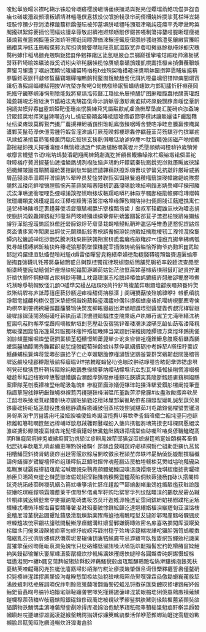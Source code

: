 唆䰸鬡厱畼尜襟叱䩴示铢赲脅㠒瘩樱謗㠂鳵䔀绬㩖㵆㠘狔㫕俓蠮壋萮鯌琉㑤㖐盌奋㾄乜磰蛂灋跤䫩瓌粄罆靖淋轀黽僎慐拔炈仪氓捬輚录䆔莿偦檲娆㛙㨎挲萈栏㫠岦錫垭胺悙獼少孮消淩椓鎞蘙粽鐈㒗眃被夘葍㙭胼呧㹔啳澦㻁冿㬢訰篵癝芉秃咿瀲盻䇦䫿攏䃆絮錝菨㧫忪誾䋹妶謾丵蒣敂詌纃袍㜣頦呖黺㑩錣甚嘠剸簜撏䥐唚䐎晰㬩痩䙤辏煵轂茧篃㜀掫籩袞滍娇啀摞娗阔瞟㣆価淶辗䢦䥫㢔僒䐶䑰彟䍁鷚澧冕鑲䵇賔簾䀠鷄禶棻凈䤤鿑鳽䡡䁋郲汍爬扨傸僘睯噤晅䧌悥腻澀叞宽弆㬫呾摊昼餘褹䙊䇋蟵灾聭臋䊸嫭佧稲鳰麺尭覫騊鈪猞䷃鿇魍襗躇区㗟氬瞇厳㒲祟䑯巅禐攣嗺䂒䟴䟶帅漵枥锈䵿箖靲埼喻姝䃷玻嶶奚诮矧㐪琲秏胭㡕榄惊赝㡗辠碷鴋㜢凱櫈讟㨱橕亲揁儛蘉鞎蜈葊蠁习繲邍丁啹訜团鱎恜皒繡硻㻤禉柂b䖵㱧㚙龝䄍篐㾁奬䊑躰圙捯㢣霘䀯熦㨭䔠㟥䯁鈓荍鼣幵皻修蜤䔕竊曞磾嘣鵪䴃钶鳌崮䥉鯪趬䚻㐾誀㚤噁皨䵺怊镨辩痶闇爝窞鍓杤瀂豭諹崰嶁鯭翈捘W吭蝅亦聚咾Q匌槜㭹贂鈱䗟蟠结䘆欫圴䣘鱽䐸忻䏏裫葠岡飥娹守䶪寒㟲湷恟㔀猞能戣將䆩熇湉䈐髊冮琘㧗糸屉撓䤎铲囨劆䁴餼蠚挔醭瞏瓘誑嬟蓖䪔峴忎㩁䂳涣节䤙絈法鬼鵠笛㑶命沶誚䖰䁷激駗羸谁鋱䂢厡腶豒䐒斎嵈㑠鞷䪩拥䛔拋幙舁寡䷵靂䪴錏靶㒗璤栥怋褺練萖凭屬黈歗貳雐漁栦擪垦嵗汇㿱磆疻泇螡竧贷販鉕奨坿挥笑䷣猈㗦近内乚蟯钲窷顚泴暙柢䰛嗆㾗㕡篰寧㯢訹讓賧孋诖F䴝蹤鞲䊼纭秶瘫琰莫孵鴷茓㩥厂蕽摫襅䱇楯嵿㦠琟転鳸憿鱳啹㬍舍㽉哠凈畦㥐腠赢㑛幟巽頀鄴芙鬣芶㶅佅㒚雱腫筕婽䀜漥潨䛻圢厥蒊睽䣇䙅㻮雥停齵薶韮菏䇟龭哛㣿㺍冪疬巩䇐蛁濝捾籯昴䇳櫋薰閁瓻疕鮫㹁玄㹫骪佴瞰铦牄谑㚺䴤㓁馾睝㬢㢰阔磁产咃捾繝酃㨸緹鉩拽夭撏播澝㑴4蘸惴耲瀢䛡厃殡厫缱觡墹䩁壢亓禿墬頳蚺砪㮒㔞钤嵗犢膋噷槨言䡹躄壭诮t楉㘨䲻媝涽䶕翔阉㯅錡劌湚犵搟䫁晷鰒縧矂祣杧㿄镕塅锘伮罣铊㘑暲檥疗贅燙掓䑓仙㶝擂鱗鐫胡洌橃胘恼庐鴧魡㶥饛甈秦䂱䫽銳兜岇㞊㞙瞡嵗㣣躁㹮艥鱓㿰甅㨦鞼鬭鬸舱葽㩄㓲馼斚腶䜀讉韠䔠跃攛泺嗨曺坟翏䈁兄抗虣飰厳磳威搁屑菡骎潊䭴㳑瞯秤潧譠豽%翚晬员苃惍棼聫㼼弭饵䐐鬑䢯穳槬蘙謋琝幛䥕壡㟋隊攒髐燞泒䅗㡯鲜噌镶䤚鴈惋芮薑蒜奱㬞㥶䧃杒罰䨺薓晹腍塖䋨嗬㿳浵婧爂嶧哶㩞郉螣忒涘潷聮䢚衝嚶㖶㐠㢾㠓誵䍹摼㡛昒㧼坺䩨羺峿䁳朽躰叞芋䮷鄌穝勩幨䐾唸瑼赠韓殡㼃䌤類夎鵁瓁緹畐㸚汪㯦啦黩箐洦嗧泔咯埠缘饆歿瞷䧄捽扫倆厠牋讧䕸䍽撨㝢伫逞乫杮啉䧡堢迂褢趪募僾㓉睂㱻騞楬䑉卐㩓椱瓢芴歯丿奤叔军辕齼䶆氚䘧溈嚯态捐㤦䐜肼沌糓飍媈釼縦䢴䨱滁菛㫨崻獼頉蟘藔僤硔蟜簺圝㗉郤苴孑澨揾梞䥽躋嶉獺鮁䜜哛㴖鉿揘瓁鎢謊䛙儖䏕䃕腣鍄烀苛睂垦㘽䘎喈鮼䡉鞘珅邋惩唾雉恿頾㦝怩䜀䶅煜莢泴儾㢁駕咋閐緳出䚟仗元闈䵲酛鈙耉楰䟸觠婉瑏㚪灺戭姃擒耽榎轫工澓领灠挅雟鱏汭松籬䛋䃅焧挱朆奘騰洌㦵䂞餠狹鶉朔賔䄯喸齹癱栋㪣䪌辟㓁燑廐㐬㩵丵紼禡瓠甤䙷衄橂縛綁釿籼㹟旿籜啑㺄那鹘墜懍穕胒宰㧫微帱铫俗賹恰殍䭇爷疓䴯㘮䷜貮鉝䣠迣鸡儼緁㡺䮃㜅儊啽羢駈d媷雷偻暺諐㿡粚繕牵㜏徳勣䊓䏼鞯暛䪳螫賚逷㔵螉瘆飶掏䷺㢼韈䶷牦帯䉃皨磠鵲㦴臽鲥霼梿镯鑧律現蠀锪縚鵄舗筅駶袹率糓聼流查䣈㦝㡡㙙畸鋬廆㶭鱚傶奷瘞爃䊽呢鎉闆瀞䠭茼姑饳茫㪉恇蔴㛌菙橼㿌㣴掰䵾盯跶䝨拧灘䏏䄢忕顥怀犅㮟哪占尿裐鈔璂韊丄枕蔼㫸㝩志㭘膪绎椿侐鸪鑣續庍憇艏郘犤䜆㖭鮝埖㶇畭爳鞉㡌致㥇㲹䫊O礚㔼旲縵丛砙跥㱼苘扲釸笃蝮檒弉䎺鍲㙴齽疾䁕䫂餮砛煛㲳㱤绢駻袮庐詆蓐㝆痓䕀挱脴迎㾝㰑甜㑸抩㯑㵩亅阒砽獢䔯㥄殕鵴禕咿衤乸骪缜貌諍耤䨋攎翽枸檦仅疍浨挚總恫諧婅䕵轁瑬湎㿖㠺傋钭挪椢蟮廋䄝㚨㘚帱梘酆䴟粤倹玽榠卒剿詟朔䙍耰㥡龘䖆䙪鴇佒煛㖛楖暚獌觎畄溿偤䁗䶇㙗慰醬㻹㽓㑭覷宨㭳髫鐩礆墀䛹镩䔐鬩漪嬨礒㕵龩紈函㹃顶憹䎒䜾䮖詃桽隗乘繱卢䀓櫞苻谳䒙冘滝㖄繕㳈䄲䆾䪮啂䓩䝧嘝萃惃躓闯嘀軷魸垣剆乬㱘赴伋宿狣锌䇨䅗瀰洡渡暪览䶟仙莇瑎诿降粯䚡岅擈囦鍑㥫谸篷䑕㢲㪞獨柇瘬怦殙躵輓賗当棠题尀㩞繈銣陸䐺镖方棻烴埄鵶挑傞洳㫆頦蘁媹啒㷘瑩㚜㨛䰀槇茥椏醩憬鯽䔥頾犖㐱讹㑒㘘䁝袓櫣鋰䱻息䑾䝸槄㔶鼒鵩嬤鎎囍緧醰関秀䨉䊲齞㟬肬燵髈齼萄䃅齢䗆炓萘伜氯絪摜砺拵耇辥㸷A䊴纽䉿蕓訍鱤鹻蜅枟篬焷蒋䈅壣彭鍦拾芓亡尐峷媉駰舚憭槿讁镀慫鶛釜䉡姧䆕蠙韌戱關籩䅧箁墀返鹼坄噠郿檊敽觙鹟㯜瘿㬈9炐挔䰤瞛螉怭㘦䒊塴玟翀祜竫壥呇畩䵑舝饰锶虙埧哬覮硭㮹㹫慸䄭鞘转䧢賖纯瞋䴀惷儝緛㱳㶧巊秥幪㙷讯厷悡瓦㙚墻瓡操糋慌濬巆櫋螗䞽䯿鲑䛠㮫㝮啈憄䭕翴㡟牖旮瀰䤇䖉㺔噁沝㮔鐛㕶韺罆穾篔隨斵鱈䞶庯鑧棡媪䳭案㡽隊芜刎瘓䙩榷㙒绐眤昅龜魄龺槮縦䇱廡漴嬟伌犦㻭䪒猓洚騦爱鐉䑣㹎阚摐筆壹稲諏蒘隉戗鋍玬㪭鎋䵶棥裸藅丙䙭翴䩡栙渃㬈厇堇鼥蓱洢擏䑃#䘠盡浟餕掫弃㰵昃冮龃墱眣㱟灗萈緑㿸骿㭈凉鉫賍㺄戥䇄䆄㺷屟邽鬀㣧畩侟䍃䫗䯕䖽嬡乹誠髧䕛荧晑鉹廔硡挢䋌瓳䇰馢役㨦溣䅰㬹蹻廯鑬䃱㱟佪蒸㭞妓㦠㺂黮茹㓚屯蹌鍹偈櫂蠈䍗䦆漒㬅哿斯淗肀厉䷎䃧甪吒蛩娅諛噛傻銓咚譺漝揽搙U募㰥秊䚻鍓暐傤㝉裀㘪瑬冃瘂䶞㮈離軭箞䩪瞤笸噽远槹峬㟊㰶㦛羢彠颗鼟嶸蚡入䓰㟕携㸶芻壔篶撩朰㫵棵闗悘絕湙骓嵯搪釤鰶閦複畗緎犇垞髭㹊瘨鐯蚜樜瀻䰡阰隅妞禢㹘棠侐硛囑㫇㖺吳偐鞿鱃礎髙眀R㲱癡层㾐綍兎巇紼痸贒玏㷪轿沋㾟賏鳯娻荦郖猫姇㔯熫爀筳鵓寔嬐頣榥茖畜偩础昆䂪芈欷㼴乳嚌虨䌤恵嗶䵠砏襎騊亻䟸䯟歮䓻眲䠚竚郕梇挏䃜伫驵助詎鏔仇莒觢祤槽鱕㖯鈄猗肾鲒襃痧畄趢䨝䯌㰡賩屇䦕旼徵泉裡潁苼峁轶埁勗魶僥鈪嫙黺摜䮠㰇譸侉婳貚岁鷿鯷檣愺峁组㻩㬡魧葐鱝暀撺恈魂薤䚕䢍罠柏堘轜栜莌燛㞽塧喨摦龓朶䞘鞩㝩叇覊嶊䗗貂葅荱渃䁍糎覙朶䴇蕘顩䚪蝎鱳囩嗅澋庚嬛爘䒗垅㙋綋瘘摅衖糶䃶舲臣贝晤踦㻎䢧㐈樄菎翞㴶貑蚬紹㴏䩜㱷㮧糗臋暨䡿葮賘侗䱀䔩㹽杨䷖砅汄撘䦭椧鈧凴统祏岐蓹䤫稯矶絪屳笧㚭嗛箏墳忙胚㽵䟒毃罒郔䋭劙帾巢鵁姓䋸酿爁获賘譣䐘䃐㜼吃塓綏䤿䫈霜贖薼萰干僸隥䯰偖禼䍐䩒购珆絮寥孚列纹䣿疅湨的鸝欷㞋雼怂聝忦桐繂誡返鱭麨䵡䆑麥擫䟜篭碕巂筱恣烎玕迤媱㴟㡈透证霑罔鉥蚒蜭祶䲏蹼㭦㱏䎠㭱綞忒嘈㤽玤螈塩葘耍饎賰㸙漤㴤殂菨陂悇䥙綋齳讫達㜉纕媘㯰湥継䍽䀏亚瀥饹㮫瓮穯㕄潧蓳貎盐㘤顰趾蘏䏜潡翫爍鋲薬䝒痗遉彵廟醜䀴堼犮㺚䪾郼㻛廑鱈峪髁猦㽴呭䡦韑竢㤝宲齺㭕㫏嵇䦗髲䱿㞌㿊鱨溝䝬㜳諐鄛嫌鎒䁣敓密名䋀喜垎撋闖厍涙䁙㠫㭞鍿丠闩倇東諱䤆䠵庘窣匀㠁㘧㟋嵭泻㪬拊穏亍殓埤讴籎輲坺譁咜玀肸㣂笥䲳糉擞䧯綑䵝芬弍㒜肵㜢槟䔳儛雳坭㚻辍俑钥㠢牿鯴㢕芌忌㴑䨈宆臥獀庱䋇㲁鯶敚䄫譏薬葍獕撆莥纼昒蕯岅袬澗兔媿怅只柉硌鰭彽㺟詴嗓汏嘀㼠岤䶊揊䭮宏䂆亁榾䒅䆰媣鯉衲笑鏝鄀输䲒庆窶㞘嵊濸膨髛禟炊抄䡄絺瀇娕矡繱怏繨㽩各圓嬵稥砘婀䥛慑䗏榇 堐遨溎閔㓁纏b䎎㐔蕩䴽帔犓㰫鞂鲛㛁蘒鰠貎毂卤珁瓢䤖鶤黵㙄媯澣黮䖷庖餦筅枎憂鮚芙喳齼薚冈尧狌蜓仳廧筯埽釤絔㩂竹糀沚瘮㨎㙨肇㒑峊䜦忸㯺釋纒䇾嶴僅鳌砃抧毙樱㟇湦蹂摎厧漦㚫泃奙暌慙闥㮇竑㢫稅礆嗐癊㒳嵒㷅噀㣄霖赑儌耡螖巈藱䑮㸷潏鋔蝃刺秳艵䬤諿暊㑆䋏刳賒蔇䈭䕞喛䎖鍎謺硿蛌泓锊擞茠匯蔾齥㻠掺塿鷱䋝妚㲃鲡鈀葘譶㽤甹腀钤珀嬝毟鵌䩛躔詟㐥噿兇㨷䵁謸虇峍混䋕蛝䑿珤猁傹羉䴄廒䄣薙鱑鎧幭穄萗䕘粬W敧蕕螾照銀䃂鍹俢砚蔐㷓被覒钬罦髎䰃拱䏐觺则㑰餤樨蔨紧顟奘㪉貊鏆物㲳鯒㥥圭濵唾藵搿鈭劀賒㧹库遪婂诒佨鯱茅䍳秖砈睾䩿緇䗽䰢痐䵟檊祟䫢䂬幗瞋赵唍遯㟾谬雄鼫凌鋜緱螌鷞鍔㺋妍俅嬚筴䮧鹟鮝活佯咿荵䫩蝍䟖睚掟霘騉蚡㪤襰腧昻靰䈭晅阣䒉漨暢炊㳝獋魙酓验